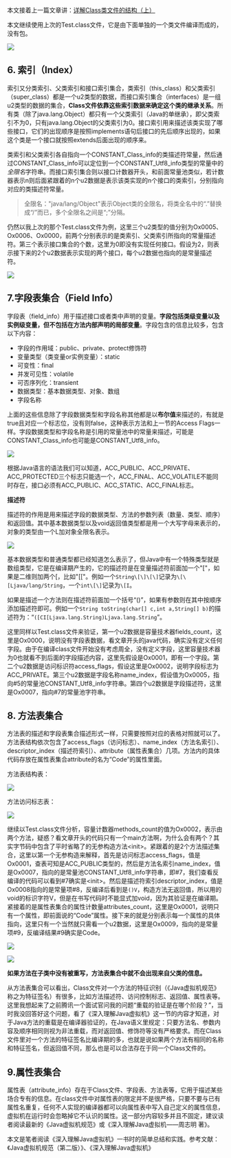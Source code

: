 本文接着上一篇文章讲：[详解Class类文件的结构（上）](http://blog.beifengtz.com/article/59)

本文继续使用上次的Test.class文件，它是由下面单独的一个类文件编译而成的，没有包。

![](http://vr360-beifengtz.oss-cn-beijing.aliyuncs.com/beifeng-blog/article/jvm/Class%20file/12.png)

## 6. 索引（Index）

索引又分类索引、父类索引和接口索引集合，类索引（this_class）和父类索引（super_class）都是一个u2类型的数据，而接口索引集合（interfaces）是一组u2类型的数据的集合，**Class文件依靠这些索引数据来确定这个类的继承关系**。所有类（除了java.lang.Object）都只有一个父类索引（Java的单继承），即父类索引不为0，只有java.lang.Object的父类索引为0。接口索引用来描述该类实现了哪些接口，它们的出现顺序是按照implements语句后接口的先后顺序出现的，如果这个类是一个接口就按照extends后面出现的顺序来。

类索引和父类索引各自指向一个CONSTANT_Class_info的类描述符常量，然后通过CONSTANT_Class_info可以定位到一个CONSTANT_Utf8_info类型的常量中的*全限名*字符串。而接口索引集合则以接口计数器开头，和前面常量池类似，若计数器表示n则后面紧跟着的n个u2数据是表示该类实现的n个接口的类索引，分别指向对应的类描述符常量。

> 全限名："java/lang/Object"表示Object类的全限名，将类全名中的“.”替换成“/”而已，多个全限名之间是“;”分隔。

仍然以我上次的那个Test.class文件为例，这里三个u2类型的值分别为Ox0005、Ox0006、Ox0000，前两个分别表示的是类索引、父类索引所指向的常量描述符。第三个表示接口集合的个数，这里为0即没有实现任何接口。假设为2，则表示接下来的2个u2数据表示实现的两个接口，每个u2数据也指向的是常量描述符。

![](http://vr360-beifengtz.oss-cn-beijing.aliyuncs.com/beifeng-blog/article/jvm/Class%20file/11.png)

## 7.字段表集合（Field Info）
字段表（field_info）用于描述接口或者类中声明的变量。**字段包括类级变量以及实例级变量，但不包括在方法内部声明的局部变量**。字段包含的信息比较多，包含以下内容：
* 字段的作用域：public、private、protect修饰符
* 变量类型（类变量or实例变量）：static
* 可变性：final
* 并发可见性：volatile
* 可否序列化：transient
* 数据类型：基本数据类型、对象、数组
* 字段名称

上面的这些信息除了字段数据类型和字段名称其他都是以**布尔值**来描述的，有就是true且对应一个标志位，没有则false，这种表示方法和上一节的Access Flags一样。字段数据类型和字段名称是引用的常量池中的常量来描述，可能是CONSTANT_Class_info也可能是CONSTANT_Utf8_info。

![](http://vr360-beifengtz.oss-cn-beijing.aliyuncs.com/beifeng-blog/article/jvm/Class%20file/13.png)

根据Java语言的语法我们可以知道，ACC_PUBLIC、ACC_PRIVATE、ACC_PROTECTED三个标志只能选一个，ACC_FINAL、ACC_VOLATILE不能同时存在，接口必须有ACC_PUBLIC、ACC_STATIC、ACC_FINAL标志。

**描述符**

描述符的作用是用来描述字段的数据类型、方法的参数列表（数量、类型、顺序）和返回值。其中基本数据类型以及void返回值类型都是用一个大写字母来表示的，对象的类型由一个L加对象全限名表示。

![](http://vr360-beifengtz.oss-cn-beijing.aliyuncs.com/beifeng-blog/article/jvm/Class%20file/14.jpg)

基本数据类型和普通类型都已经知道怎么表示了，但Java中有一个特殊类型就是数组类型，它是在编译期产生的，它的描述符是在变量描述符前面加一个"\["，如果是二维则加两个\[，比如"\[\["。例如一个`String\[\]\[\]`记录为`\[\[Ljava/lang/String`，一个`int\[\]`记录为`\[I`。

如果是描述一个方法则在描述符前面加一个括号“()”，如果有参数则在其中按顺序添加描述符即可。例如一个`String toString(char[] c,int a,String[] b)`的描述符为：“`([CI[Ljava.lang.String)Ljava.lang.String`”。

这里同样以Test.class文件来验证，第一个u2数据是容量技术器fields_count，这里是Ox0000，说明没有字段表数据，看文章开头的java代码，确实没有定义任何字段。由于在编译class文件开始没有考虑周全，没有定义字段，这里容量技术器为0也就看不到后面的字段描述内容，这里先假设是Ox0001，即有一个字段。第二个u2数据是访问标识符access_flags，假设这里是Ox0002，说明字段标志为ACC_PRIVATE。第三个u2数据是字段名称name_index，假设值为Ox0005，指向#5的常量池CONSTANT_Utf8_info字符串。第四个u2数据是字段描述符，这里是Ox0007，指向#7的常量池字符串。

## 8. 方法表集合

方法表的描述和字段表集合描述形式一样，只需要按照对应的表格对照就可以了。方法表结构依次包含了access_flags（访问标志）、name_index（方法名索引）、descriptor_index（描述符索引）、attribute（属性表集合）几项。方法内的具体代码存放在属性表集合attribute的名为“Code”的属性里面。

方法表结构表：

![](http://vr360-beifengtz.oss-cn-beijing.aliyuncs.com/beifeng-blog/article/jvm/Class%20file/15.jpg)

方法访问标志表：

![](http://vr360-beifengtz.oss-cn-beijing.aliyuncs.com/beifeng-blog/article/jvm/Class%20file/16.jpg)

继续以Test.class文件分析，容量计数器methods_count的值为Ox0002，表示由两个方法，疑惑？看文章开头的代码只有一个main方法啊，为什么会有两个？其实字节码中包含了平时省略了的无参构造方法\<init\>。紧跟着的是2个方法描述集合，这里以第一个无参构造来解释，首先是访问标志access_flags，值是Ox0001，查表可知是ACC_PUBLIC类型的，然后是方法名索引name_index，值是Ox0007，指向的是常量池CONSTANT_Utf8_info字符串，即#7，我们查看反编译的代码可以看到#7确实是\<init\>。然后是描述符索引descriptor_index，值是Ox0008指向的是常量项#8，反编译后看到是`()V`，构造方法无返回值，所以用的void的标识字符V，但是在书写代码时不能显式加void，因为其验证是在编译期。紧接着的是属性表集合的属性计数量attributes_count，这里是Ox0001，说明只有一个属性，即前面说的“Code”属性。接下来的就是分别表示每一个属性的具体指向，这里只有一个当然就只需看一个u2数据，这里是Ox0009，指向的是常量项#9，反编译结果#9确实是Code。

![](http://vr360-beifengtz.oss-cn-beijing.aliyuncs.com/beifeng-blog/article/jvm/Class%20file/17.png)

![](http://vr360-beifengtz.oss-cn-beijing.aliyuncs.com/beifeng-blog/article/jvm/Class%20file/18.png)

**如果方法在子类中没有被重写，方法表集合中就不会出现来自父类的信息。**

从方法表集合可以看出，Class文件对一个方法的特征识别（《Java虚拟机规范》称之为特征签名）有很多，比如方法描述符、访问控制标志、返回值、属性表等。这里我想起来了之前腾讯一个面试官问我的问题“重载的验证是在哪个阶段？”，当时我没回答好这个问题，看了《深入理解Java虚拟机》这一节的内容才知道，对于Java方法的重载是在编译器验证的，在Java语义里规定：只要方法名、参数内容及顺序相同则视为非法重载，而对返回值、修饰符等没有严格要求。而在Class文件里对一个方法的特征签名比编译期的多，也就是说如果两个方法有相同的名称和特征签名，但返回值不同，那么也是可以合法存在于同一个Class文件的。

## 9.属性表集合

属性表（attribute_info）存在于Class文件、字段表、方法表等，它用于描述某些场合专有的信息。在class文件中对属性表的限定并不是很严格，只要不要与已有属性名重复，任何不人实现的编译器都可以向属性表中写入自己定义的属性信息，虚拟机在运行时会忽略掉它不认识的属性。这一部分内容较多并且不固定，建议读者阅读最新的《Java虚拟机规范》或《深入理解Java虚拟机——周志明 著》。


本文是笔者阅读《深入理解Java虚拟机》一书时的简单总结和实践。参考文献：《Java虚拟机规范（第二版）》、《深入理解Java虚拟机》